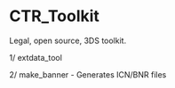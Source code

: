CTR_Toolkit
=============

Legal, open source, 3DS toolkit.

1/ extdata_tool

2/ make_banner - Generates ICN/BNR files